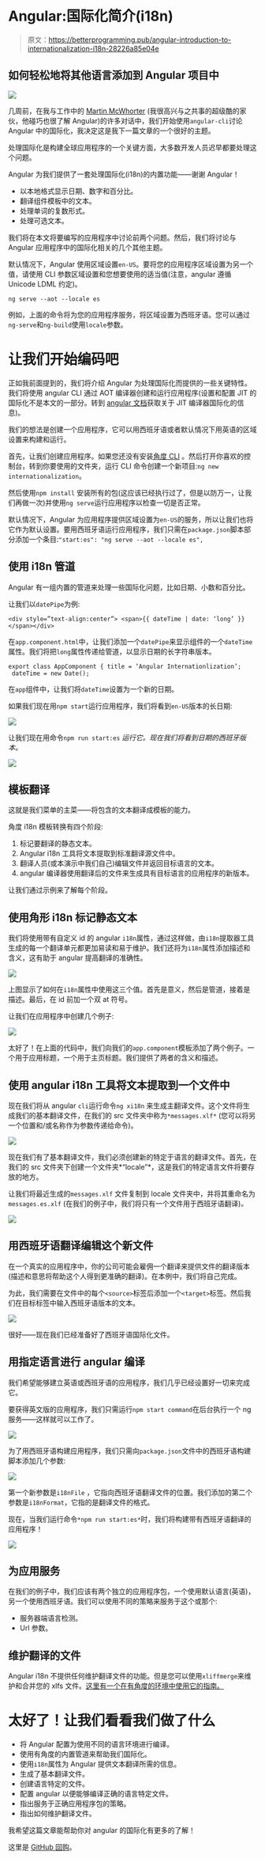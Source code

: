 # Angular:国际化简介(i18n)

> 原文：<https://betterprogramming.pub/angular-introduction-to-internationalization-i18n-28226a85e04e>

## 如何轻松地将其他语言添加到 Angular 项目中

![](img/5535f058c748e8fdb8a2b8b38da858b4.png)

几周前，在我与工作中的 [Martin McWhorter](https://medium.com/u/747dc54e3?source=post_page-----28226a85e04e--------------------------------) (我很高兴与之共事的超级酷的家伙，他碰巧也很了解 Angular)的许多对话中，我们开始使用`angular-cli`讨论 Angular 中的国际化，我决定这是我下一篇文章的一个很好的主题。

处理国际化是构建全球应用程序的一个关键方面，大多数开发人员迟早都要处理这个问题。

Angular 为我们提供了一套处理国际化(i18n)的内置功能——谢谢 Angular！

*   以本地格式显示日期、数字和百分比。
*   翻译组件模板中的文本。
*   处理单词的复数形式。
*   处理可选文本。

我们将在本文将要编写的应用程序中讨论前两个问题。然后，我们将讨论与 Angular 应用程序中的国际化相关的几个其他主题。

默认情况下，Angular 使用区域设置`en-US`。要将您的应用程序区域设置为另一个值，请使用 CLI 参数区域设置和您想要使用的适当值(注意，angular 遵循 Unicode LDML 约定)。

```
ng serve --aot --locale es
```

例如，上面的命令将为您的应用程序服务，将区域设置为西班牙语。您可以通过`ng-serve`和`ng-build`使用`locale`参数。

# 让我们开始编码吧

正如我前面提到的，我们将介绍 Angular 为处理国际化而提供的一些关键特性。我们将使用 angular CLI 通过 AOT 编译器创建和运行应用程序(设置和配置 JIT 的国际化不是本文的一部分。转到 [angular 文档](https://angular.io/guide/i18n)获取关于 JIT 编译器国际化的信息)。

我们的想法是创建一个应用程序，它可以用西班牙语或者默认情况下用英语的区域设置来构建和运行。

首先，让我们创建应用程序。如果您还没有安装[角度 CLI](https://cli.angular.io/) 。然后打开你喜欢的控制台，转到你要使用的文件夹，运行 CLI 命令创建一个新项目:`ng new internationalization`。

然后使用`npm install` 安装所有的包(这应该已经执行过了，但是以防万一，让我们再做一次)并使用`ng serve`运行应用程序以检查一切是否正常。

默认情况下，Angular 为应用程序提供区域设置为`en-US`的服务，所以让我们也将它作为默认设置。要用西班牙语运行应用程序，我们只需在`package.json`脚本部分添加一个条目:`"start:es": "ng serve --aot --locale es",`

## 使用 i18n 管道

Angular 有一组内置的管道来处理一些国际化问题，比如日期、小数和百分比。

让我们以`datePipe`为例:

```
<div style=”text-align:center”> <span>{{ dateTime | date: ‘long’ }}</span></div>
```

在`app.component.html`中，让我们添加一个`datePipe`来显示组件的一个`dateTime`属性。我们将把`long`属性传递给管道，以显示日期的长字符串版本。

```
export class AppComponent { title = ‘Angular Internationlization’;
 dateTime = new Date();
```

在`app`组件中，让我们将`dateTime`设置为一个新的日期。

如果我们现在用`npm start`运行应用程序，我们将看到`en-US`版本的长日期:

![](img/33d976c16e200458a782a6481f36a188.png)

让我们现在用命令`npm run start:es` *运行它。现在我们将看到日期的西班牙版本。*

![](img/9b23f80bd0a066d61f81feb46a45e62c.png)

## 模板翻译

这就是我们菜单的主菜——将包含的文本翻译成模板的能力。

角度 i18n 模板转换有四个阶段:

1.  标记要翻译的静态文本。
2.  Angular i18n 工具将文本提取到标准翻译源文件中。
3.  翻译人员(或本演示中我们自己)编辑文件并返回目标语言的文本。
4.  angular 编译器使用翻译后的文件来生成具有目标语言的应用程序的新版本。

让我们通过示例来了解每个阶段。

## **使用角形 i18n** 标记静态文本

我们将使用带有自定义 id 的 angular `i18n`属性，通过这样做，由`i18n`提取器工具生成的每一个翻译单元都更加易读和易于维护。我们还将为`i18n`属性添加描述和含义，这有助于 angular 提高翻译的准确性。

![](img/5975040594f4f356e247678e2c9601dc.png)

上图显示了如何在`i18n`属性中使用这三个值。首先是意义，然后是管道，接着是描述。最后，在 id 前加一个双 at 符号。

让我们在应用程序中创建几个例子:

![](img/4f4a95d7f0b0adbd16cb777216f7f200.png)

太好了！在上面的代码中，我们向我们的`app.component`模板添加了两个例子。一个用于应用标题，一个用于主页标题。我们提供了两者的含义和描述。

## **使用 angular i18n 工具将文本提取到一个文件中**

现在我们将从 angular `cli`运行命令`ng xi18n` 来生成主翻译文件。这个文件将生成我们的基本翻译文件，在我们的 src 文件夹中称为`*messages.xlf*` (您可以将另一个位置和/或名称作为参数传递给命令)。

![](img/fc87db111844912cef417db4ae1b85e1.png)

现在我们有了基本翻译文件，我们必须创建新的特定于语言的翻译文件。首先，在我们的 src 文件夹下创建一个文件夹*“locale”*，这是我们的特定语言文件将要存放的地方。

让我们将最近生成的`messages.xlf` 文件复制到 locale 文件夹中，并将其重命名为`messages.es.xlf` (在我们的例子中，我们将只有一个文件用于西班牙语翻译)*。*

![](img/a293c48ce093620ecc74466f6e35254b.png)

## **用西班牙语翻译编辑这个新文件**

在一个真实的应用程序中，你的公司可能会雇佣一个翻译来提供文件的翻译版本(描述和意思将帮助这个人得到更准确的翻译)。在本例中，我们将自己完成。

为此，我们需要在文件中的每个`<source>`标签后添加一个`<target>`标签。然后我们在目标标签中输入西班牙语版本的文本。

![](img/178150d19458e449f93b5d2be7a832ac.png)

很好——现在我们已经准备好了西班牙语国际化文件。

## **用指定语言**进行 angular 编译

我们希望能够建立英语或西班牙语的应用程序，我们几乎已经设置好一切来完成它。

要获得英文版的应用程序，我们只需运行`npm start command`在后台执行一个 ng 服务——这样就可以工作了。

![](img/bc5aa52a81ebc7810ef8226e4e8ba1c5.png)

为了用西班牙语构建应用程序，我们只需向`package.json`文件中的西班牙语构建脚本添加几个参数:

![](img/72697d0ef9d2bac7a4d2fe7a99052b09.png)

第一个新参数是`i18nFile` ，它指向西班牙语翻译文件的位置。我们添加的第二个参数是`i18nFormat`，它指的是翻译文件的格式。

现在，当我们运行命令`*npm run start:es*`时，我们将构建带有西班牙语翻译的应用程序！

![](img/32821e3cc3fc3f7a9553c3e116e087d9.png)

## 为应用服务

在我们的例子中，我们应该有两个独立的应用程序包，一个使用默认语言(英语)，另一个使用西班牙语。我们可以使用不同的策略来服务于这个或那个:

*   服务器端语言检测。
*   Url 参数。

## 维护翻译的文件

Angular i18n 不提供任何维护翻译文件的功能。但是您可以使用`xliffmerge`来维护和合并您的 xlfs 文件。[这里有一个在有角度的环境中使用它的指南。](https://github.com/martinroob/ngx-i18nsupport/wiki/Tutorial-for-using-xliffmerge-with-angular-cli)

# 太好了！让我们看看我们做了什么

*   将 Angular 配置为使用不同的语言环境进行编译。
*   使用有角度的内置管道来帮助我们国际化。
*   使用`i18n`属性为 Angular 提供文本翻译所需的信息。
*   生成了基本翻译文件。
*   创建语言特定的文件。
*   配置 angular 以便能够编译正确的语言特定文件。
*   指出服务于正确应用程序包的策略。
*   指出如何维护翻译文件。

我希望这篇文章能帮助你对 angular 的国际化有更多的了解！

这里是 [GitHub 回购](https://github.com/SantiagoGdaR/angular-internationalization)。